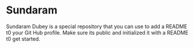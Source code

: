 # Sundaram
Sundaram Dubey is a special repository that you can use to add a README t0 your Git Hub profile. Make sure its public and initialized it with a README t0 get started.

